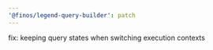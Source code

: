 ```yaml
---
'@finos/legend-query-builder': patch
---
```


fix: keeping query states when switching execution contexts
